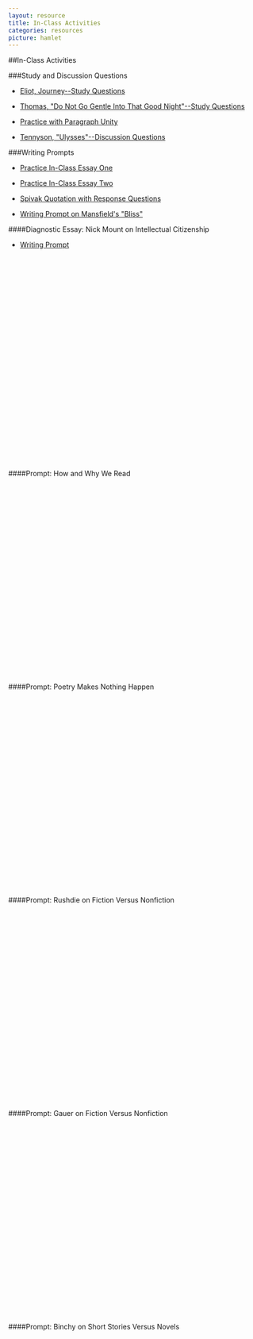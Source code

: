 ```yaml
---
layout: resource
title: In-Class Activities
categories: resources
picture: hamlet
---
```


##In-Class Activities <span class="arrowh2"></span>

###Study and Discussion Questions <span class="arrowh3"></span>

* [Eliot, Journey--Study Questions](http://docs.google.com/viewer?url=https://github.com/axchristie/test/blob/gh-pages/assets/docs/in_class_activities/Day_1_Eliot-Journey_study_questions.pdf?raw=true)

* [Thomas, "Do Not Go Gentle Into That Good Night"--Study Questions](http://docs.google.com/viewer?url=https://github.com/axchristie/test/blob/gh-pages/assets/docs/in_class_activities/Day_1_Thomas_Do_Not_Go_Gentle_questions.pdf?raw=true)

* [Practice with Paragraph Unity](http://docs.google.com/viewer?url=https://github.com/axchristie/test/blob/gh-pages/assets/docs/in_class_activities/Day_1_practice_with_paragraph_unity.pdf?raw=true)

* [Tennyson, "Ulysses"--Discussion Questions](http://docs.google.com/viewer?url=https://github.com/axchristie/test/blob/gh-pages/assets/docs/in_class_activities/Day_3_Ulysses_discussion_questions.pdf?raw=true)

###Writing Prompts <span class="arrowh3"></span>

* [Practice In-Class Essay One](http://docs.google.com/viewer?url=https://github.com/axchristie/test/blob/gh-pages/assets/docs/in_class_activities/writing%20prompts/Practice%20in-class%20essay.docx?raw=true)

* [Practice In-Class Essay Two](http://docs.google.com/viewer?url=https://github.com/axchristie/test/blob/gh-pages/assets/docs/in_class_activities/writing%20prompts/Practice%20in-class%20essay%202.docx?raw=true)

* [Spivak Quotation with Response Questions](http://docs.google.com/viewer?url=https://github.com/axchristie/test/blob/gh-pages/assets/docs/in_class_activities/writing%20prompts/Spivak-1.doc?raw=true)

* [Writing Prompt on Mansfield's "Bliss"](http://docs.google.com/viewer?url=https://github.com/axchristie/test/blob/gh-pages/assets/docs/in_class_activities/writing%20prompts/bliss%20prompt.docx?raw=true )

####Diagnostic Essay: Nick Mount on Intellectual Citizenship <span class="arrowh4"></span>

* [Writing Prompt](http://docs.google.com/viewer?url=https://github.com/axchristie/test/blob/gh-pages/assets/docs/in_class_activities/writing%20prompts/diagnostic_mount.docx?raw=true)

<br>

<object width="480" height="385"><param name="movie" value="http://www.youtube.com/v/VYVTPzgFcuc&amp;hl=en_US&amp;fs=1"></param><param name="allowFullScreen" value="true"></param><param name="allowscriptaccess" value="always"></param><embed src="http://www.youtube.com/v/VYVTPzgFcuc&amp;hl=en_US&amp;fs=1" type="application/x-shockwave-flash" allowscriptaccess="always" allowfullscreen="true" width="480" height="385"></embed></object>

####Prompt: How and Why We Read <span class="arrowh4"></span>

<object width="480" height="385"><param name="movie" value="http://www.youtube.com/v/MSYw502dJNY&amp;hl=en_US&amp;fs=1"></param><param name="allowFullScreen" value="true"></param><param name="allowscriptaccess" value="always"></param><embed src="http://www.youtube.com/v/MSYw502dJNY&amp;hl=en_US&amp;fs=1" type="application/x-shockwave-flash" allowscriptaccess="always" allowfullscreen="true" width="480" height="385"></embed></object>

####Prompt: Poetry Makes Nothing Happen <span class="arrowh4"></span>

<object width="480" height="385"><param name="movie" value="http://www.youtube.com/v/nDwTjPsG4b0&amp;hl=en_US&amp;fs=1"></param><param name="allowFullScreen" value="true"></param><param name="allowscriptaccess" value="always"></param><embed src="http://www.youtube.com/v/nDwTjPsG4b0&amp;hl=en_US&amp;fs=1" type="application/x-shockwave-flash" allowscriptaccess="always" allowfullscreen="true" width="480" height="385"></embed></object>

####Prompt: Rushdie on Fiction Versus Nonfiction <span class="arrowh4"></span>

<object width="480" height="385"><param name="movie" value="http://www.youtube.com/v/2Z2gDg-WzyA&amp;hl=en_US&amp;fs=1"></param><param name="allowFullScreen" value="true"></param><param name="allowscriptaccess" value="always"></param><embed src="http://www.youtube.com/v/2Z2gDg-WzyA&amp;hl=en_US&amp;fs=1" type="application/x-shockwave-flash" allowscriptaccess="always" allowfullscreen="true" width="480" height="385"></embed></object>

####Prompt: Gauer on Fiction Versus Nonfiction <span class="arrowh4"></span>

<object width="480" height="385"><param name="movie" value="http://www.youtube.com/v/ahPc9KMeaOw&amp;hl=en_US&amp;fs=1"></param><param name="allowFullScreen" value="true"></param><param name="allowscriptaccess" value="always"></param><embed src="http://www.youtube.com/v/ahPc9KMeaOw&amp;hl=en_US&amp;fs=1" type="application/x-shockwave-flash" allowscriptaccess="always" allowfullscreen="true" width="480" height="385"></embed></object>

####Prompt: Binchy on Short Stories Versus Novels <span class="arrowh4"></span>

<object width="480" height="385"><param name="movie" value="http://www.youtube.com/v/GpV5I8ckq0c&amp;hl=en_US&amp;fs=1"></param><param name="allowFullScreen" value="true"></param><param name="allowscriptaccess" value="always"></param><embed src="http://www.youtube.com/v/GpV5I8ckq0c&amp;hl=en_US&amp;fs=1" type="application/x-shockwave-flash" allowscriptaccess="always" allowfullscreen="true" width="480" height="385"></embed></object>